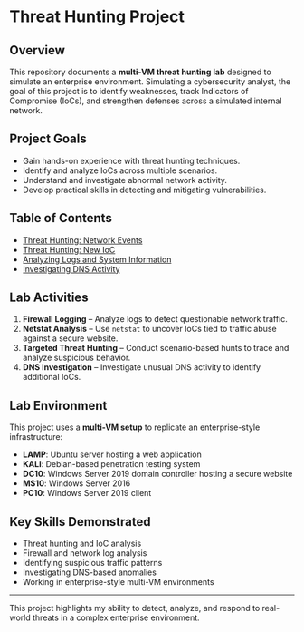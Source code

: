 # Threat Hunting Project

## Overview
This repository documents a **multi-VM threat hunting lab** designed to simulate an enterprise environment. Simulating a cybersecurity analyst, the goal of this project is to identify weaknesses, track Indicators of Compromise (IoCs), and strengthen defenses across a simulated internal network.  

## Project Goals
- Gain hands-on experience with threat hunting techniques.  
- Identify and analyze IoCs across multiple scenarios.  
- Understand and investigate abnormal network activity.  
- Develop practical skills in detecting and mitigating vulnerabilities.

## Table of Contents
- [Threat Hunting: Network Events](Threat-Hunting-Network-Events.pdf)
- [Threat Hunting: New IoC](Threat-Hunting-New-IoC.pdf)
- [Analyzing Logs and System Information](#analyzing-logs-and-system-information)
- [Investigating DNS Activity](#investigating-dns-activity)  

## Lab Activities
1. **Firewall Logging** – Analyze logs to detect questionable network traffic.  
2. **Netstat Analysis** – Use `netstat` to uncover IoCs tied to traffic abuse against a secure website.  
3. **Targeted Threat Hunting** – Conduct scenario-based hunts to trace and analyze suspicious behavior.  
4. **DNS Investigation** – Investigate unusual DNS activity to identify additional IoCs.  

## Lab Environment
This project uses a **multi-VM setup** to replicate an enterprise-style infrastructure:  
- **LAMP**: Ubuntu server hosting a web application  
- **KALI**: Debian-based penetration testing system  
- **DC10**: Windows Server 2019 domain controller hosting a secure website  
- **MS10**: Windows Server 2016  
- **PC10**: Windows Server 2019 client  

## Key Skills Demonstrated
- Threat hunting and IoC analysis  
- Firewall and network log analysis  
- Identifying suspicious traffic patterns  
- Investigating DNS-based anomalies  
- Working in enterprise-style multi-VM environments  

---
This project highlights my ability to detect, analyze, and respond to real-world threats in a complex enterprise environment.
